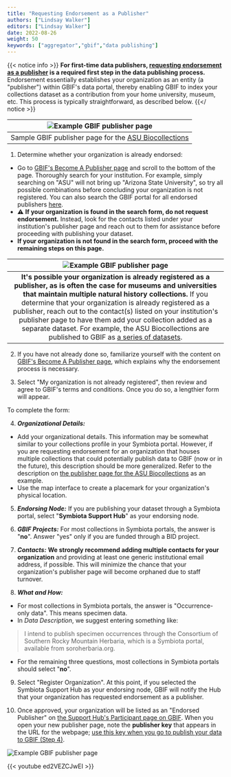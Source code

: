 ```yaml
---
title: "Requesting Endorsement as a Publisher"
authors: ["Lindsay Walker"]
editors: ["Lindsay Walker"]
date: 2022-08-26
weight: 50
keywords: ["aggregator","gbif","data publishing"]
---
```


{{< notice info >}}
 **For first-time data publishers, [requesting endorsement as a publisher](https://www.gbif.org/become-a-publisher) is a required first step in the data publishing process.** Endorsement essentially establishes your organization as an entity (a "publisher") within GBIF's data portal, thereby enabling GBIF to index your collections dataset as a contribution from your home university, museum, etc. This process is typically straightforward, as described below.
{{</ notice >}}

| ![Example GBIF publisher page](/symbiota-docs/images/endorsementpublisherexample.png) |
|:--:|
| Sample GBIF publisher page for the [ASU Biocollections](https://www.gbif.org/publisher/814cdfb5-d4f8-4453-815f-ea5df98e76bf) |

1. Determine whether your organization is already endorsed:
* Go to [GBIF's Become A Publisher page](https://www.gbif.org/become-a-publisher) and scroll to the bottom of the page. Thoroughly search for your institution. For example, simply searching on "ASU" will not bring up "Arizona State University", so try all possible combinations before concluding your organization is not registered. You can also search the GBIF portal for all endorsed publishers [here](https://www.gbif.org/publisher/search). 
* ⚠️ **If your organization is found in the search form, do not request endorsement.** Instead, look for the contacts listed under your institution's publisher page and reach out to them for assistance before proceeding with publishing your dataset.
* **If your organization is not found in the search form, proceed with the remaining steps on this page.**

| ![Example GBIF publisher page](/symbiota-docs/images/endorsementpublisherexample2.png) |
|:--:|
| **It's possible your organization is already registered as a publisher, as is often the case for museums and universities that maintain multiple natural history collections.** If you determine that your organization is already registered as a publisher, reach out to the contact(s) listed on your institution's publisher page to have them add your collection added as a separate dataset. For example, the ASU Biocollections are published to GBIF as [a series of datasets](https://www.gbif.org/dataset/search?publishing_org=814cdfb5-d4f8-4453-815f-ea5df98e76bf). |

2. If you have  not already done so, familiarize yourself with the content on [GBIF's Become A Publisher page](https://www.gbif.org/become-a-publisher), which explains why the endorsement process is necessary. 

3.  Select "My organization is not already registered", then review and agree to GBIF's terms and conditions. Once you do so, a lengthier form will appear. 

To complete the form:

4. **_Organizational Details:_**
* Add your organizational details. This information may be somewhat similar to your collections profile in your Symbiota portal. However, if you are requesting endorsement for an organization that houses multiple collections that could potentially publish data to GBIF (now or in the future), this description should be more generalized. Refer to the description on [the publisher page for the ASU Biocollections](https://www.gbif.org/publisher/814cdfb5-d4f8-4453-815f-ea5df98e76bf) as an example.
* Use the map interface to create a placemark for your organization's physical location. 

5. **_Endorsing Node:_** If you are publishing your dataset through a Symbiota portal, select "**Symbiota Support Hub**" as your endorsing node.

6. **_GBIF Projects:_** For most collections in Symbiota portals, the answer is "**no**". Answer "yes" only if you are funded through a BID project.

7. **_Contacts:_** **We strongly recommend adding multiple contacts for your organization** and providing at least one generic institutional email address, if possible. This will minimize the chance that your organization's publisher page will become orphaned due to staff turnover. 

8. **_What and How:_**
* For most collections in Symbiota portals, the answer is "Occurrence-only data". This means specimen data.
* In _Data Description_, we suggest entering something like: 
> I intend to publish specimen occurrences through the Consortium of Southern Rocky Mountain Herbaria, which is a Symbiota portal, available from soroherbaria.org.
* For the remaining three questions, most collections in Symbiota portals should select "**no**".

9. Select "Register Organization". At this point, if you selected the Symbiota Support Hub as your endorsing node, GBIF will notify the Hub that your organization has requested endorsement as a publisher.

10. Once approved, your organization will be listed as an "Endorsed Publisher" on [the Support Hub's Participant page on GBIF](https://www.gbif.org/participant/429). When you open your new publisher page, note the **publisher key** that appears in the URL for the webpage; [use this key when you go to publish your data to GBIF (Step 4)](https://biokic.github.io/symbiota-docs/coll_manager/data_publishing/gbif/).

![Example GBIF publisher page](/symbiota-docs/images/endorsementpublisherkey.png)

{{< youtube ed2VEZCJwEI >}}

  
